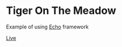 # Tiger On The Meadow

Example of using [Echo](https://github.com/deepcake/echo) framework

[Live](https://deepcake.github.io/tiger_on_the_meadow/bin/)

